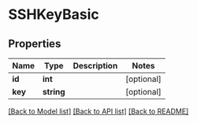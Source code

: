 # SSHKeyBasic

## Properties

Name | Type | Description | Notes
------------ | ------------- | ------------- | -------------
**id** | **int** |  | [optional] 
**key** | **string** |  | [optional] 

[[Back to Model list]](../../README.md#documentation-for-models) [[Back to API list]](../../README.md#documentation-for-api-endpoints) [[Back to README]](../../README.md)


